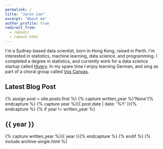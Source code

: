 ```yaml
---
permalink: /
title: "Jaron Lee"
excerpt: "About me"
author_profile: true
redirect_from: 
  - /about/
  - /about.html
---
```

I'm a Sydney-based data scientist, born in Hong Kong, raised in Perth. I'm interested in statistics, machine learning, data science, and programming. I completed a degree in statistics, and currently work for a data science startup called [Hivery](www.hivery.com). In my spare time I enjoy learning German, and sing as part of a choral group called [Vox Canvas](https://www.facebook.com/voxcanvas/).

## Latest Blog Post
{% assign post = site.posts.first %}
{% capture written_year %}'None'{% endcapture %}
{% capture year %}{{ post.date | date: '%Y' }}{% endcapture %}
{% if year != written_year %}
<h2 id="{{ year | slugify }}" class="archive__subtitle">{{ year }}</h2>
{% capture written_year %}{{ year }}{% endcapture %}
{% endif %}
{% include archive-single.html %}

